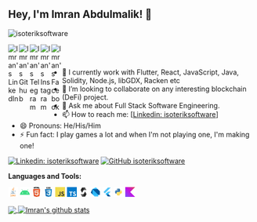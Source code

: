 ## Hey, I'm Imran Abdulmalik! 👋

<p align="left"> <img src="https://komarev.com/ghpvc/?username=isoteriksoftware&label=Views&color=blue&style=plastic" alt="isoteriksoftware" /> </p>

<a href="https://linkedin.com/in/isoteriksoftware">
  <img align="left" alt="Imran's LinkedIn" width="22px" src="https://cdn.jsdelivr.net/npm/simple-icons@v3/icons/linkedin.svg" />
</a>
<a href="https://github.com/isoteriksoftware">
  <img align="left" alt="Imran's Github" width="22px" src="https://cdn.jsdelivr.net/npm/simple-icons@v3/icons/github.svg" />
</a>
<a href="https://t.me/deemaartian">
  <img align="left" alt="Imran's Telegram" width="22px" src="https://cdn.jsdelivr.net/npm/simple-icons@v3/icons/telegram.svg" />
</a>
<a href="https://instagram.com/deemaartian/">
  <img align="left" alt="Imran's Instagram" width="22px" src="https://cdn.jsdelivr.net/npm/simple-icons@v3/icons/instagram.svg" />
</a>
<a href="https://www.facebook.com/pro.imran.abdulmalik/">
  <img align="left" alt="Imran's Facebook" width="22px" src="https://cdn.jsdelivr.net/npm/simple-icons@v3/icons/facebook.svg" />
</a>

<br/>
<br/>

- 🌱 I currently work with Flutter, React, JavaScript, Java, Solidity, Node.js, libGDX, Racken etc
- 👯 I’m looking to collaborate on any interesting blockchain (DeFi) project.
- 💬 Ask me about Full Stack Software Engineering.
- 📫 How to reach me: [[Linkedin: isoteriksoftware](https://www.linkedin.com/in/isoteriksoftware/)]
- 😄 Pronouns: He/His/Him
- ⚡ Fun fact: I play games a lot and when I'm not playing one, I'm making one!

[![Linkedin: isoteriksoftware](https://img.shields.io/badge/-isoteriksoftware-blue?style=flat-square&logo=Linkedin&logoColor=white&link=https://www.linkedin.com/in/isoteriksoftware/)](https://www.linkedin.com/in/isoteriksoftware/)
[![GitHub isoteriksoftware](https://img.shields.io/github/followers/isoteriksoftware?label=follow&style=social)](https://github.com/isoteriksoftware)

**Languages and Tools:**  

<code><img height="20" src="https://raw.githubusercontent.com/github/explore/80688e429a7d4ef2fca1e82350fe8e3517d3494d/topics/java/java.png"></code>
<code><img height="20" src="https://raw.githubusercontent.com/github/explore/80688e429a7d4ef2fca1e82350fe8e3517d3494d/topics/android/android.png"></code>
<code><img height="20" src="https://raw.githubusercontent.com/github/explore/80688e429a7d4ef2fca1e82350fe8e3517d3494d/topics/html/html.png"></code>
<code><img height="20" src="https://raw.githubusercontent.com/github/explore/80688e429a7d4ef2fca1e82350fe8e3517d3494d/topics/css/css.png"></code>
<code><img height="20" src="https://raw.githubusercontent.com/github/explore/80688e429a7d4ef2fca1e82350fe8e3517d3494d/topics/javascript/javascript.png"></code>
<code><img height="20" src="https://raw.githubusercontent.com/github/explore/80688e429a7d4ef2fca1e82350fe8e3517d3494d/topics/typescript/typescript.png"></code>
<code><img height="20" src="https://raw.githubusercontent.com/github/explore/80688e429a7d4ef2fca1e82350fe8e3517d3494d/topics/solidity/solidity.png"></code>
<code><img height="20" src="https://raw.githubusercontent.com/github/explore/80688e429a7d4ef2fca1e82350fe8e3517d3494d/topics/dart/dart.png"></code>
<code><img height="20" src="https://raw.githubusercontent.com/github/explore/80688e429a7d4ef2fca1e82350fe8e3517d3494d/topics/flutter/flutter.png"></code>
<code><img height="20" src="https://raw.githubusercontent.com/github/explore/80688e429a7d4ef2fca1e82350fe8e3517d3494d/topics/python/python.png"></code>
<code><img height="20" src="https://raw.githubusercontent.com/github/explore/80688e429a7d4ef2fca1e82350fe8e3517d3494d/topics/kotlin/kotlin.png"></code>    

<a href="https://github.com/isoteriksoftware">
  <img align="center" src="https://github-readme-stats.vercel.app/api/top-langs/?username=isoteriksoftware&theme=nightowl&hide_langs_below=1" />
</a>
<a href="https://github.com/isoteriksoftware">
 <img align="center" src="https://github-readme-stats.vercel.app/api?username=isoteriksoftware&theme=algolia&show_icons=true&line_height=27&count_private=true" alt="Imran's github stats"/>
</a>

<div align="center">

</div>
